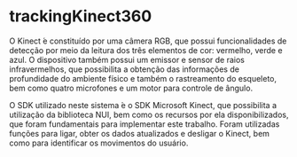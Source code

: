 # trackingKinect360
 
O Kinect  ́e constituído por uma câmera RGB, que possui funcionalidades de detecção
por meio da leitura dos três elementos de cor: vermelho, verde e azul. O dispositivo
também possui um emissor e sensor de raios infravermelhos, que possibilita a obtenção das
informações de profundidade do ambiente físico e também o rastreamento do esqueleto, bem
como quatro microfones e um motor para controle de ângulo.

O SDK utilizado neste sistema  ́e o SDK Microsoft Kinect, que possibilita a utilização
da biblioteca NUI, bem como os recursos por ela disponibilizados, que foram fundamentais
para implementar este trabalho. Foram utilizadas funções para ligar, obter os dados
atualizados e desligar o Kinect, bem como para identificar os movimentos do usuário.

